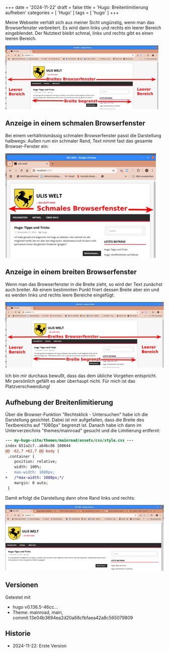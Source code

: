 +++
date = '2024-11-22'
draft = false
title = 'Hugo: Breitenlimitierung aufheben'
categories = [ 'Hugo' ]
tags = [ 'hugo' ]
+++

<!--
Hugo: Breitenlimitierung aufheben
=================================
-->

Meine Webseite verhält sich aus meiner Sicht ungünstig,
wenn man das Browserfenster verbreitert. Es wird dann links
und rechts ein leerer Bereich eingeblendet. Der Nutztext
bleibt schmal, links und rechts gibt es einen leeren Bereich.

![breit](images/breit-mit-rand-schrift-30.png)

<!--more-->

Anzeige in einem schmalen Browserfenster
----------------------------------------

Bei einem verhältnismässig schmalen Browserfenster passt
die Darstellung halbwegs: Außen rum ein schmaler Rand, Text
nimmt fast das gesamte Browser-Fenster ein:

![schmal](images/schmal-ohne-rand-schrift.png)

Anzeige in einem breiten Browserfenster
---------------------------------------

Wenn man das Browserfenster in die Breite zieht, so wird
der Text zunächst auch breiter. Ab einem bestimmten Punkt
friert dessen Breite aber ein und es werden links und
rechts leere Bereiche eingefügt:

![breit-mit-rand](images/breit-mit-rand-schrift.png)

Ich bin mir durchaus bewußt, dass das dem übliche Vorgehen
entspricht. Mir persönlich gefällt es aber überhaupt nicht.
Für mich ist das Platzverschwendung!

Aufhebung der Breitenlimitierung
--------------------------------

Über die Browser-Funktion "Rechtsklick - Untersuchen" habe
ich die Darstellung gesichtet. Dabei ist mir aufgefallen,
dass die Breite des Textbereichs auf "1080px" begrenzt ist.
Danach habe ich dann im Unterverzeichnis "themes/mainroad"
gesucht und die Limitierung entfernt:

```diff
--- my-hugo-site/themes/mainroad/assets/css/style.css ---
index 651a2c7..a64bc86 100644
@@ -62,7 +62,7 @@ body {
 .container {
 	position: relative;
 	width: 100%;
-	max-width: 1080px;
+	/*max-width: 1080px;*/
 	margin: 0 auto;
 }
```

Damit erfolgt die Darstellung dann ohne Rand links und rechts:

![breit-ohne-rand](images/breit-ohne-rand.png)

Versionen
---------

Getestet mit

- hugo v0.136.5-46cc...
- Theme: mainroad, main, commit:13e04b3694ea2d20a68cfbfaea42a8c565079809

Historie
--------

- 2024-11-22: Erste Version
